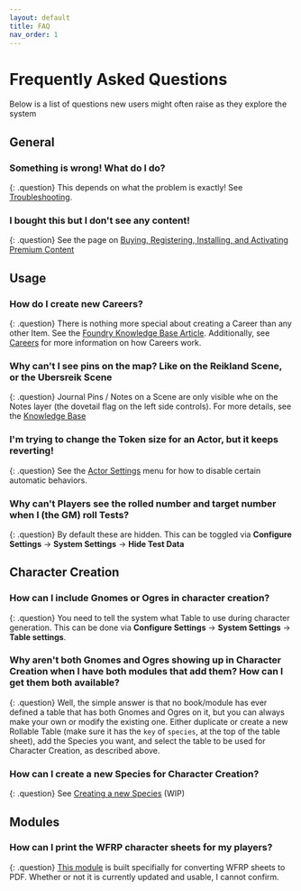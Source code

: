 ```yaml
---
layout: default
title: FAQ
nav_order: 1
---
```


# Frequently Asked Questions

Below is a list of questions new users might often raise as they explore the system


## General

### Something is wrong! What do I do?

{: .question}
This depends on what the problem is exactly! See [Troubleshooting](./troubleshooting).

### I bought this but I don't see any content!

{: .question}
See the page on [Buying, Registering, Installing, and Activating Premium Content](./premium)

## Usage

### How do I create new Careers?

{: .question}
There is nothing more special about creating a Career than any other Item. See the [Foundry Knowledge Base Article](https://foundryvtt.com/article/items/). Additionally, see [Careers](./basics/careers.md) for more information on how Careers work.

### Why can't I see pins on the map? Like on the Reikland Scene, or the Ubersreik Scene

{: .question}
Journal Pins / Notes on a Scene are only visible whe on the Notes layer  (the dovetail flag on the left side controls). For more details, see the [Knowledge Base](https://foundryvtt.com/article/map-notes/)

### I'm trying to change the Token size for an Actor, but it keeps reverting!

{: .question}
See the [Actor Settings](./basics/basics.md#actor-settings) menu for how to disable certain automatic behaviors.

### Why can't Players see the rolled number and target number when I (the GM) roll Tests?

{: .question}
By default these are hidden. This can be toggled via **Configure Settings** → **System Settings** → **Hide Test Data**

## Character Creation

### How can I include Gnomes or Ogres in character creation?

{: .question}
You need to tell the system what Table to use during character generation. This can be done via **Configure Settings** → **System Settings** → **Table settings**.

### Why aren't both Gnomes and Ogres showing up in Character Creation when I have both modules that add them? How can I get them both available?

{: .question}
Well, the simple answer is that no book/module has ever defined a table that has both Gnomes and Ogres on it, but you can always make your own or modify the existing one. Either duplicate or create a new Rollable Table (make sure it has the `key` of `species`, at the top of the table sheet), add the Species you want, and select the table to be used for Character Creation, as described above.

### How can I create a new Species for Character Creation?

{: .question}
See [Creating a new Species]() (WIP)

## Modules

### How can I print the WFRP character sheets for my players?

{: .question}
[This module](https://foundryvtt.com/packages/wfrp4e-actor-sheet-print) is built specifially for converting WFRP sheets to PDF. Whether or not it is currently updated and usable, I cannot confirm. 
